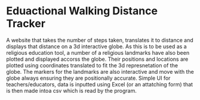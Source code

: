 # Eduactional Walking Distance Tracker
A website that takes the number of steps taken, translates it to distance and displays that distance on a 3d interactive globe. 
As this is to be used as a religious education tool, a number of a religious landmarks have also been plotted and displayed accorss the globe. 
Their positions and locations are plotted using coordinates translated to fit the 3d represnetation of the globe. 
The markers for the landmarks are also interactive and move with the globe always ensuring they are positionally accurate.
Simple UI for teachers/educators, data is inputted using Excel (or an attatching form) that is then made intoa csv which is read by the program.
